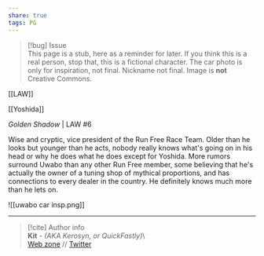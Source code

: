 ```yaml
---  
share: true  
tags: PG  
---  
```

> [!bug] Issue  
> This page is a stub, here as a reminder for later. If you think this is a real person, stop that, this is a fictional character. The car photo is only for inspiration, not final. Nickname not final. Image is **not** Creative Commons.  
  
[[LAW]]  
  
[[Yoshida]]  
  
*Golden Shadow* | LAW #6  
  
Wise and cryptic, vice president of the Run Free Race Team. Older than he looks but younger than he acts, nobody really knows what's going on in his head or why he does what he does except for Yoshida. More rumors surround Uwabo than any other Run Free member, some believing that he's actually the owner of a tuning shop of mythical proportions, and has connections to every dealer in the country. He definitely knows much more than he lets on.  
  
![[uwabo car insp.png]]  
  
-----  
> [!cite] Author info  
> **Kit** - *(AKA Kerosyn, or QuickFastly)*\  
> [Web zone](https://kitabe.link) // [Twitter](https://twitter.com/Kerosyn_)